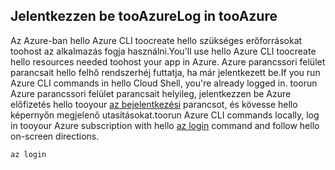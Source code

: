 ## <a name="log-in-tooazure"></a><span data-ttu-id="5bdf0-101">Jelentkezzen be tooAzure</span><span class="sxs-lookup"><span data-stu-id="5bdf0-101">Log in tooAzure</span></span>

<span data-ttu-id="5bdf0-102">Az Azure-ban hello Azure CLI toocreate hello szükséges erőforrásokat toohost az alkalmazás fogja használni.</span><span class="sxs-lookup"><span data-stu-id="5bdf0-102">You'll use hello Azure CLI toocreate hello resources needed toohost your app in Azure.</span></span> <span data-ttu-id="5bdf0-103">Azure parancssori felület parancsait hello felhő rendszerhéj futtatja, ha már jelentkezett be.</span><span class="sxs-lookup"><span data-stu-id="5bdf0-103">If you run Azure CLI commands in hello Cloud Shell, you're already logged in.</span></span> <span data-ttu-id="5bdf0-104">toorun Azure parancssori felület parancsait helyileg, jelentkezzen be Azure előfizetés hello tooyour [az bejelentkezési](/cli/azure/#login) parancsot, és kövesse hello képernyőn megjelenő utasításokat.</span><span class="sxs-lookup"><span data-stu-id="5bdf0-104">toorun Azure CLI commands locally, log in tooyour Azure subscription with hello [az login](/cli/azure/#login) command and follow hello on-screen directions.</span></span>

```azurecli
az login
```
